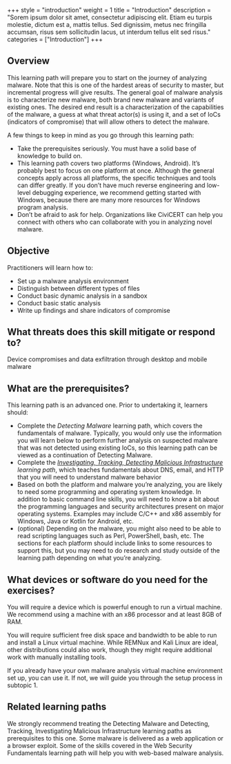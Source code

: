 +++
style = "introduction"
weight = 1
title = "Introduction"
description = "Sorem ipsum dolor sit amet, consectetur adipiscing elit. Etiam eu turpis molestie, dictum est a, mattis tellus. Sed dignissim, metus nec fringilla accumsan, risus sem sollicitudin lacus, ut interdum tellus elit sed risus."
categories = ["Introduction"]
+++

## Overview

This learning path will prepare you to start on the journey of analyzing malware. Note that this is one of the hardest areas of security to master, but incremental progress will give results. The general goal of malware analysis is to characterize new malware, both brand new malware and variants of existing ones. The desired end result is a characterization of the capabilities of the malware, a guess at what threat actor(s) is using it, and a set of IoCs (indicators of compromise) that will allow others to detect the malware.

A few things to keep in mind as you go through this learning path:

- Take the prerequisites seriously. You must have a solid base of knowledge to build on.
- This learning path covers two platforms (Windows, Android). It’s probably best to focus on one platform at once. Although the general concepts apply across all platforms, the specific techniques and tools can differ greatly. If you don’t have much reverse engineering and low-level debugging experience, we recommend getting started with Windows, because there are many more resources for Windows program analysis.
- Don’t be afraid to ask for help. Organizations like CiviCERT can help you connect with others who can collaborate with you in analyzing novel malware.

## Objective

Practitioners will learn how to:

- Set up a malware analysis environment
- Distinguish between different types of files
- Conduct basic dynamic analysis in a sandbox
- Conduct basic static analysis
- Write up findings and share indicators of compromise

## What threats does this skill mitigate or respond to?

Device compromises and data exfiltration through desktop and mobile malware

## What are the prerequisites?

This learning path is an advanced one. Prior to undertaking it, learners should:

- Complete the _Detecting Malware_ learning path, which covers the fundamentals of malware. Typically, you would only use the information you will learn below to perform further analysis on suspected malware that was not detected using existing IoCs, so this learning path can be viewed as a continuation of Detecting Malware.
- Complete the _[Investigating, Tracking, Detecting Malicious Infrastructure](https://docs.google.com/document/d/13if8JvR_TsGxja0Il48NBM-S1LKs29w_R_3LxxiLxS4/edit) learning path_, which teaches fundamentals about DNS, email, and HTTP that you will need to understand malware behavior
- Based on both the platform and malware you’re analyzing, you are likely to need some programming and operating system knowledge. In addition to basic command line skills, you will need to know a bit about the programming languages and security architectures present on major operating systems. Examples may include C/C++ and x86 assembly for Windows, Java or Kotlin for Android, etc.
- (optional) Depending on the malware, you might also need to be able to read scripting languages such as Perl, PowerShell, bash, etc. The sections for each platform should include links to some resources to support this, but you may need to do research and study outside of the learning path depending on what you’re analyzing.

## What devices or software do you need for the exercises?

You will require a device which is powerful enough to run a virtual machine. We recommend using a machine with an x86 processor and at least 8GB of RAM.

You will require sufficient free disk space and bandwidth to be able to run and install a Linux virtual machine. While REMNux and Kali Linux are ideal, other distributions could also work, though they might require additional work with manually installing tools.

If you already have your own malware analysis virtual machine environment set up, you can use it. If not, we will guide you through the setup process in subtopic 1.

## Related learning paths

We strongly recommend treating the Detecting Malware and Detecting, Tracking, Investigating Malicious Infrastructure learning paths as prerequisites to this one.
Some malware is delivered as a web application or a browser exploit. Some of the skills covered in the Web Security Fundamentals learning path will help you with web-based malware analysis.
